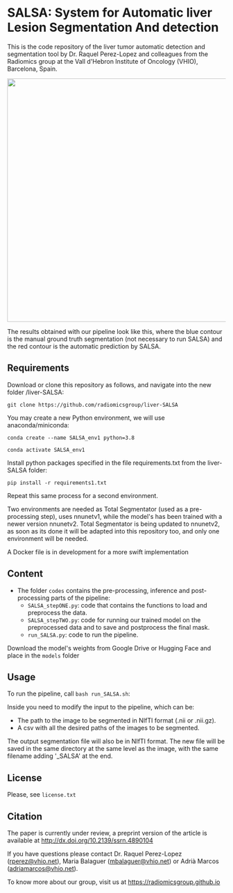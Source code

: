 # SALSA: System for Automatic liver Lesion Segmentation And detection

This is the code repository of the liver tumor automatic detection and segmentation tool by Dr. Raquel Perez-Lopez and colleagues from the Radiomics group at the Vall d'Hebron Institute of Oncology (VHIO), Barcelona, Spain.

<p align="center">
    <img src=imgs/workflow.png width="700" height="561.97">
</p>



The results obtained with our pipeline look like this, where the blue contour is the manual ground truth segmentation (not necessary to run SALSA) and the red contour is the automatic prediction by SALSA.


## Requirements
Download or clone this repository as follows, and navigate into the new folder /liver-SALSA:

`git clone https://github.com/radiomicsgroup/liver-SALSA`

You may create a new Python environment, we will use anaconda/miniconda:

`conda create --name SALSA_env1 python=3.8`

`conda activate SALSA_env1`

Install python packages specified in the file requirements.txt from the liver-SALSA folder:

`pip install -r requirements1.txt`

Repeat this same process for a second environment.

Two environments are needed as Total Segmentator (used as a pre-processing step), uses nnunetv1, while the model's has been trained with a newer version nnunetv2. Total Segmentator is being updated to nnunetv2, as soon as its done it will be adapted into this repository too, and only one environment will be needed.


A Docker file is in development for a more swift implementation

## Content

- The folder `codes` contains the pre-processing, inference and post-processing parts of the pipeline: 
    - `SALSA_stepONE.py`: code that contains the functions to load and preprocess the data.
    - `SALSA_stepTWO.py`: code for running our trained model on the preprocessed data and to save and postprocess the final mask.
    - `run_SALSA.py`: code to run the pipeline.

Download the model's weights from Google Drive or Hugging Face and place in the `models` folder


## Usage
To run the pipeline, call `bash run_SALSA.sh`:

Inside you need to modify the input to the pipeline, which can be:
* The path to the image to be segmented in NIfTI format (.nii or .nii.gz). 
* A csv with all the desired paths of the images to be segmented.


The output segmentation file will also be in NIfTI format. The new file will be saved in the same directory at the same level as the image, with the same filename adding '_SALSA' at the end.


## License
Please, see `license.txt`


## Citation
The paper is currently under review, a preprint version of the article is available at http://dx.doi.org/10.2139/ssrn.4890104


If you have questions please contact Dr. Raquel Perez-Lopez (rperez@vhio.net), Maria Balaguer (mbalaguer@vhio.net) or Adrià Marcos (adriamarcos@vhio.net).

To know more about our group, visit us at https://radiomicsgroup.github.io